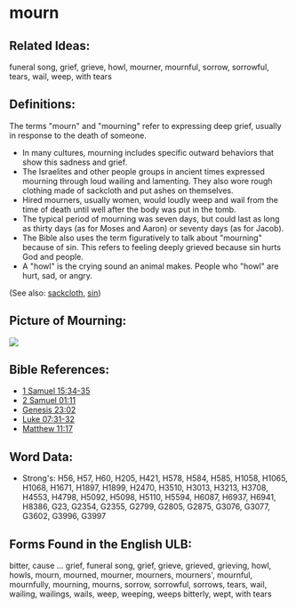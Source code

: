 # mourn

## Related Ideas:

funeral song, grief, grieve, howl, mourner, mournful, sorrow, sorrowful, tears, wail, weep, with tears


## Definitions:

The terms "mourn" and "mourning" refer to expressing deep grief, usually in response to the death of someone.

* In many cultures, mourning includes specific outward behaviors that show this sadness and grief.
* The Israelites and other people groups in ancient times expressed mourning through loud wailing and lamenting. They also wore rough clothing made of sackcloth and put ashes on themselves.
* Hired mourners, usually women, would loudly weep and wail from the time of death until well after the body was put in the tomb.
* The typical period of mourning was seven days, but could last as long as thirty days (as for Moses and Aaron) or seventy days (as for Jacob).
* The Bible also uses the term figuratively to talk about "mourning" because of sin. This refers to feeling deeply grieved because sin hurts God and people.
* A "howl" is the crying sound an animal makes. People who "howl" are hurt, sad, or angry.

(See also: [sackcloth](../other/sackcloth.md), [sin](../kt/sin.md))

## Picture of Mourning:

<a href="https://content.bibletranslationtools.org/WycliffeAssociates/en_tw/raw/branch/master/PNGs/m/Mourn.png"><img src="https://content.bibletranslationtools.org/WycliffeAssociates/en_tw/raw/branch/master/PNGs/m/Mourn.png" ></a>

## Bible References:

* [1 Samuel 15:34-35](rc://en/tn/help/1sa/15/34)
* [2 Samuel 01:11](rc://en/tn/help/2sa/01/11)
* [Genesis 23:02](rc://en/tn/help/gen/23/02)
* [Luke 07:31-32](rc://en/tn/help/luk/07/31)
* [Matthew 11:17](rc://en/tn/help/mat/11/17)

## Word Data:

* Strong's: H56, H57, H60, H205, H421, H578, H584, H585, H1058, H1065, H1068, H1671, H1897, H1899, H2470, H3510, H3013, H3213, H3708, H4553, H4798, H5092, H5098, H5110, H5594, H6087, H6937, H6941, H8386, G23, G2354, G2355, G2799, G2805, G2875, G3076, G3077, G3602, G3996, G3997

## Forms Found in the English ULB:

bitter, cause ... grief, funeral song, grief, grieve, grieved, grieving, howl, howls, mourn, mourned, mourner, mourners, mourners', mournful, mournfully, mourning, mourns, sorrow, sorrowful, sorrows, tears, wail, wailing, wailings, wails, weep, weeping, weeps bitterly, wept, with tears


